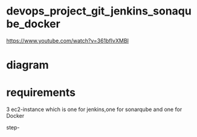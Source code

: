 # devops_project_git_jenkins_sonaqube_docker
https://www.youtube.com/watch?v=361bfIvXMBI

# diagram



# requirements
3 ec2-instance which is one for jenkins,one for sonarqube and one for Docker

step-

